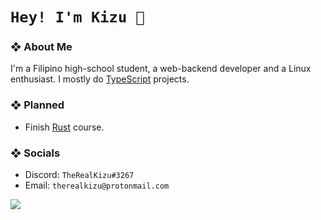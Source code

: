 <!-- TITLE -->
# `Hey! I'm Kizu 👋`

<!-- ABOUT ME -->
### ❖ About Me

   I'm a Filipino high-school student, a web-backend developer and a Linux enthusiast. I mostly do [TypeScript](https://typescriptlang.org) projects.

<!-- PLANNED SHIT -->
### ❖ Planned

   * Finish [Rust](https://rust-lang.org) course.

<!--
   * [C++](https://github.com/topics/cpp)
   * [JavaScript](https://javascript.com)
   * [TypeScript](https://www.typescriptlang.org)
   * [Rust](https://www.rust-lang.org/)
   -->

<!--- SOCIALS -->
### ❖ Socials

   * Discord: `TheRealKizu#3267`
   * Email: `therealkizu@protonmail.com`

<!-- GITHUB STATS -->

<img src="https://github-readme-stats.vercel.app/api?username=TheRealKizu&show_icons=true&title_color=84a0c6&bg_color=13141d&icon_color=89b8c2&text_color=84a0c6" align="center">